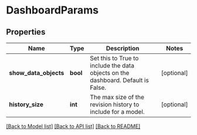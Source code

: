 # DashboardParams

## Properties
Name | Type | Description | Notes
------------ | ------------- | ------------- | -------------
**show_data_objects** | **bool** | Set this to True to include the data objects on the dashboard. Default is False. | [optional] 
**history_size** | **int** | The max size of the revision history to include for a model. | [optional] 

[[Back to Model list]](../README.md#documentation-for-models) [[Back to API list]](../README.md#documentation-for-api-endpoints) [[Back to README]](../README.md)


